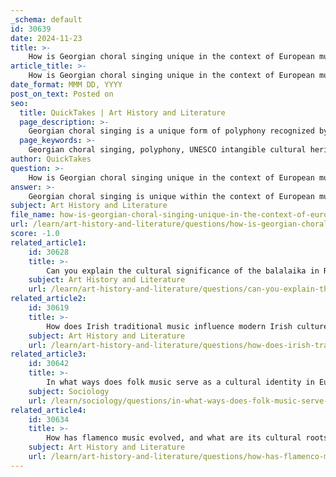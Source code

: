```yaml
---
_schema: default
id: 30639
date: 2024-11-23
title: >-
    How is Georgian choral singing unique in the context of European music?
article_title: >-
    How is Georgian choral singing unique in the context of European music?
date_format: MMM DD, YYYY
post_on_text: Posted on
seo:
  title: QuickTakes | Art History and Literature
  page_description: >-
    Georgian choral singing is a unique form of polyphony recognized by UNESCO, rooted in history, and vital for cultural identity, characterized by complex harmonies and communal practices.
  page_keywords: >-
    Georgian choral singing, polyphony, UNESCO intangible cultural heritage, European music, 12th century, a cappella, historical development, Christian influence, national identity, folk elements, communal life, preservation, intricate vocal interplay
author: QuickTakes
question: >-
    How is Georgian choral singing unique in the context of European music?
answer: >-
    Georgian choral singing is unique within the context of European music due to its rich tradition of polyphony, which has been recognized as an intangible cultural heritage by UNESCO since 2001. This distinctive style of singing, which originated in the 12th century, is characterized by the simultaneous use of multiple independent melodies, creating a complex and harmonious sound that is deeply rooted in Georgian culture.\n\nOne of the most notable aspects of Georgian choral music is its historical development, which is closely tied to the introduction of Christianity in Georgia around the fourth century. The choral tradition began to flourish significantly in the 12th century, with the emergence of three-part vocal harmonies that are still prevalent today. This polyphonic style is not only a musical form but also a vital expression of national identity, reflecting the cultural and historical experiences of the Georgian people.\n\nGeorgian choral music is often performed in a cappella ensembles, where singers engage in intricate vocal interplay. The music is typically structured in three parts, allowing for a rich tapestry of sound that distinguishes it from other European choral traditions. Additionally, the integration of folk elements and the influence of various musical styles, including Middle Eastern monophony and late European harmonic languages, contribute to its unique character.\n\nThe social aspect of Georgian music is also significant; singing is considered an essential part of communal life, akin to speaking. This cultural practice emphasizes the importance of music in fostering community bonds and expressing shared values. Furthermore, the Georgian government has actively supported the preservation and promotion of this musical heritage, establishing initiatives to sustain its practice both domestically and internationally.\n\nIn summary, Georgian choral singing stands out in European music for its unique polyphonic structure, deep historical roots, and integral role in cultural identity, making it a vital and cherished aspect of Georgia's rich musical landscape.
subject: Art History and Literature
file_name: how-is-georgian-choral-singing-unique-in-the-context-of-european-music.md
url: /learn/art-history-and-literature/questions/how-is-georgian-choral-singing-unique-in-the-context-of-european-music
score: -1.0
related_article1:
    id: 30628
    title: >-
        Can you explain the cultural significance of the balalaika in Russian music?
    subject: Art History and Literature
    url: /learn/art-history-and-literature/questions/can-you-explain-the-cultural-significance-of-the-balalaika-in-russian-music
related_article2:
    id: 30619
    title: >-
        How does Irish traditional music influence modern Irish culture?
    subject: Art History and Literature
    url: /learn/art-history-and-literature/questions/how-does-irish-traditional-music-influence-modern-irish-culture
related_article3:
    id: 30642
    title: >-
        In what ways does folk music serve as a cultural identity in Europe?
    subject: Sociology
    url: /learn/sociology/questions/in-what-ways-does-folk-music-serve-as-a-cultural-identity-in-europe
related_article4:
    id: 30634
    title: >-
        How has flamenco music evolved, and what are its cultural roots?
    subject: Art History and Literature
    url: /learn/art-history-and-literature/questions/how-has-flamenco-music-evolved-and-what-are-its-cultural-roots
---
```


&nbsp;